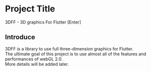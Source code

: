 # Project Title

3DFF - 3D graphics For Flutter
[Enter]

## Introduce

3DFF is a library to use full three-dimension graphics for Flutter.  
The ultimate goal of this project is to use almost all of the features and performances of webGL 2.0.  
More details will be added later.  
